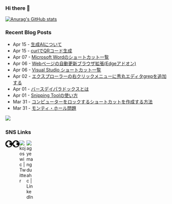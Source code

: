 ### Hi there 👋

[![Anurag's GitHub stats](https://github-readme-stats.vercel.app/api?username=kenjinote)](https://github.com/anuraghazra/github-readme-stats)


### Recent Blog Posts
<!-- feed start -->
- Apr 15 - [生成AIについて](https://kenji.blog/posts/%E7%94%9F%E6%88%90ai%E3%81%AB%E3%81%A4%E3%81%84%E3%81%A6/)
- Apr 15 - [curlでQRコード生成](https://kenji.blog/posts/curl%E3%81%A7qr%E3%82%B3%E3%83%BC%E3%83%89%E7%94%9F%E6%88%90/)
- Apr 07 - [Microsoft Wordのショートカット一覧](https://kenji.blog/posts/microsoft-word%E3%81%AE%E3%82%B7%E3%83%A7%E3%83%BC%E3%83%88%E3%82%AB%E3%83%83%E3%83%88%E4%B8%80%E8%A6%A7/)
- Apr 06 - [Webページの自動更新ブラウザ拡張(Edgeアドオン)](https://kenji.blog/posts/web%E3%83%9A%E3%83%BC%E3%82%B8%E3%81%AE%E8%87%AA%E5%8B%95%E6%9B%B4%E6%96%B0%E3%83%96%E3%83%A9%E3%82%A6%E3%82%B6%E6%8B%A1%E5%BC%B5edge%E3%82%A2%E3%83%89%E3%82%AA%E3%83%B3/)
- Apr 06 - [Visual Studio ショートカット一覧](https://kenji.blog/posts/visual-studio-%E3%82%B7%E3%83%A7%E3%83%BC%E3%83%88%E3%82%AB%E3%83%83%E3%83%88%E4%B8%80%E8%A6%A7/)
- Apr 02 - [エクスプローラーの右クリックメニューに秀丸エディタgrepを追加する](https://kenji.blog/posts/%E3%82%A8%E3%82%AF%E3%82%B9%E3%83%97%E3%83%AD%E3%83%BC%E3%83%A9%E3%83%BC%E3%81%AE%E5%8F%B3%E3%82%AF%E3%83%AA%E3%83%83%E3%82%AF%E3%83%A1%E3%83%8B%E3%83%A5%E3%83%BC%E3%81%AB%E7%A7%80%E4%B8%B8%E3%82%A8%E3%83%87%E3%82%A3%E3%82%BFgrep%E3%82%92%E8%BF%BD%E5%8A%A0%E3%81%99%E3%82%8B/)
- Apr 01 - [バースデイパラドックスとは](https://kenji.blog/posts/%E3%83%90%E3%83%BC%E3%82%B9%E3%83%87%E3%82%A4%E3%83%91%E3%83%A9%E3%83%89%E3%83%83%E3%82%AF%E3%82%B9%E3%81%A8%E3%81%AF/)
- Apr 01 - [Snipping Toolの使い方](https://kenji.blog/posts/snipping-tool%E3%81%AE%E4%BD%BF%E3%81%84%E6%96%B9/)
- Mar 31 - [コンピューターをロックするショートカットを作成する方法](https://kenji.blog/posts/%E3%82%B3%E3%83%B3%E3%83%94%E3%83%A5%E3%83%BC%E3%82%BF%E3%83%BC%E3%82%92%E3%83%AD%E3%83%83%E3%82%AF%E3%81%99%E3%82%8B%E3%82%B7%E3%83%A7%E3%83%BC%E3%83%88%E3%82%AB%E3%83%83%E3%83%88%E3%82%92%E4%BD%9C%E6%88%90%E3%81%99%E3%82%8B%E6%96%B9%E6%B3%95/)
- Mar 31 - [モンティ・ホール問題](https://kenji.blog/posts/%E3%83%A2%E3%83%B3%E3%83%86%E3%82%A3%E3%83%9B%E3%83%BC%E3%83%AB%E5%95%8F%E9%A1%8C/)
<!-- feed end -->

<!-- GitHub Profile Views Counter -->
![](https://komarev.com/ghpvc/?username=kenjinote)

<!-- SNS Links -->
### SNS Links
[<img align="left" alt="codewithkojo.com" width="22px" src="https://raw.githubusercontent.com/iconic/open-iconic/master/svg/globe.svg" />][website1]
[<img align="left" alt="codewithkojo.com" width="22px" src="https://raw.githubusercontent.com/iconic/open-iconic/master/svg/globe.svg" />][website2]
[<img align="left" alt="kojoswic | Twitter" width="22px" src="https://cdn.jsdelivr.net/npm/simple-icons@v3/icons/twitter.svg" />][twitter]
[<img align="left" alt="agyemangduahc | LinkedIn" width="22px" src="https://cdn.jsdelivr.net/npm/simple-icons@v3/icons/linkedin.svg" />][linkedin]

[website1]: https://hack.jp
[website2]: https://kenji.blog
[twitter]: https://twitter.com/kenjinote
[linkedin]: https://www.linkedin.com/in/kenjinote/

<!--
**kenjinote/kenjinote** is a ✨ _special_ ✨ repository because its `README.md` (this file) appears on your GitHub profile.

Here are some ideas to get you started:

- 🔭 I’m currently working on ...
- 🌱 I’m currently learning ...
- 👯 I’m looking to collaborate on ...
- 🤔 I’m looking for help with ...
- 💬 Ask me about ...
- 📫 How to reach me: ...
- 😄 Pronouns: ...
- ⚡ Fun fact: ...
-->
